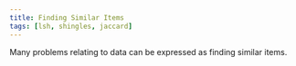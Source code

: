 ```yaml
---
title: Finding Similar Items
tags: [lsh, shingles, jaccard]
---
```




<!--- WARNING: THIS FILE WAS AUTOGENERATED! DO NOT EDIT! Instead, edit the notebook w/the location & name as this file.-->

Many problems relating to data can be expressed as finding similar items.

